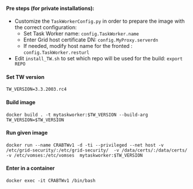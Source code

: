 #### Pre steps (for private installations):
- Customize the `TaskWorkerConfig.py` in order to prepare the image with the correct configuration:
  - Set Task Worker name:                                     `config.TaskWorker.name`
  - Enter Grid host certificate DN:                           `config.MyProxy.serverdn`
  - If needed, modify host name for the fronted :             `config.TaskWorker.resturl`
- Edit `install_TW.sh` to set which repo will be used for the build: `export REPO`


#### Set TW version
`TW_VERSION=3.3.2003.rc4`

#### Build image 
`docker build . -t mytaskworker:$TW_VERSION --build-arg TW_VERSION=$TW_VERSION`

#### Run given image 
`docker run --name CRABTWv1 -d -ti --privileged --net host -v /etc/grid-security/:/etc/grid-security/  -v /data/certs/:/data/certs/  -v /etc/vomses:/etc/vomses  mytaskworker:$TW_VERSION`

#### Enter in a container
`docker exec -it CRABTWv1 /bin/bash`
